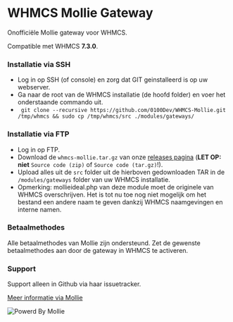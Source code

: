 # WHMCS Mollie Gateway
Onofficiële Mollie gateway voor WHMCS.

Compatible met WHMCS **7.3.0**.

### Installatie via SSH
+ Log in op SSH (of console) en zorg dat GIT geinstalleerd is op uw webserver.
+ Ga naar de root van de WHMCS installatie (de hoofd folder) en voer het onderstaande commando uit.
+ ``` git clone --recursive https://github.com/0100Dev/WHMCS-Mollie.git /tmp/whmcs && sudo cp /tmp/whmcs/src ./modules/gateways/```

### Installatie via FTP
+ Log in op FTP.
+ Download de `whmcs-mollie.tar.gz` van onze [releases pagina](https://github.com/0100Dev/WHMCS-Mollie/releases) (**LET OP:** **niet** `Source code (zip)` of `Source code (tar.gz)`!).
+ Upload alles uit de `src` folder uit de hierboven gedownloaden TAR in de `/modules/gateways` folder van uw WHMCS installatie.
+ Opmerking: mollieideal.php van deze module moet de originele van WHMCS overschrijven. Het is tot nu toe nog niet mogelijk om het bestand een andere naam te geven dankzij WHMCS naamgevingen en interne namen.

### Betaalmethodes
Alle betaalmethodes van Mollie zijn ondersteund. Zet de gewenste betaalmethodes aan door de gateway in WHMCS te activeren.

### Support
Support alleen in Github via haar issuetracker.

[Meer informatie via Mollie](https://www.mollie.nl/betaaldiensten/)

![Powerd By Mollie](http://www.mollie.nl/images/badge-betaling-medium.png)

